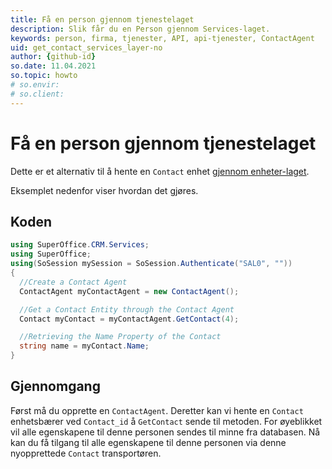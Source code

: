 ```yaml
---
title: Få en person gjennom tjenestelaget
description: Slik får du en Person gjennom Services-laget.
keywords: person, firma, tjenester, API, api-tjenester, ContactAgent
uid: get_contact_services_layer-no
author: {github-id}
so.date: 11.04.2021
so.topic: howto
# so.envir:
# so.client:
---
```


# Få en person gjennom tjenestelaget

Dette er et alternativ til å hente en `Contact` enhet [gjennom enheter-laget][1].

Eksemplet nedenfor viser hvordan det gjøres.

## Koden

```csharp
using SuperOffice.CRM.Services;
using SuperOffice;
using(SoSession mySession = SoSession.Authenticate("SAL0", ""))
{
  //Create a Contact Agent
  ContactAgent myContactAgent = new ContactAgent();

  //Get a Contact Entity through the Contact Agent
  Contact myContact = myContactAgent.GetContact(4);

  //Retrieving the Name Property of the Contact
  string name = myContact.Name;
}
```

## Gjennomgang

Først må du opprette en `ContactAgent`. Deretter kan vi hente en `Contact` enhetsbærer ved `Contact_id` å `GetContact` sende  til metoden. For øyeblikket vil alle egenskapene til denne personen sendes til minne fra databasen. Nå kan du få tilgang til alle egenskapene til denne personen via denne nyopprettede `Contact` transportøren.

<!-- Referenced links -->
[1]: ../entity/get-contact-via-entities-layer.md
